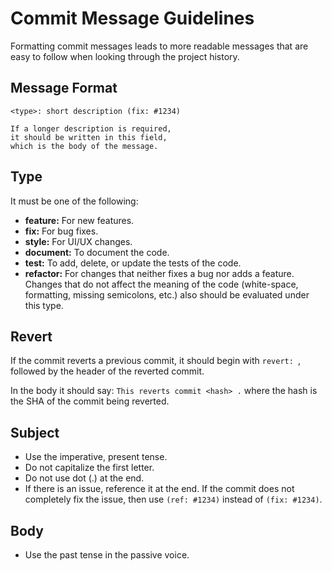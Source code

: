 # Commit Message Guidelines

Formatting commit messages leads to more readable messages that are easy to follow when looking through the project history.

## Message Format

```
<type>: short description (fix: #1234)

If a longer description is required,
it should be written in this field,
which is the body of the message.
```

## Type

It must be one of the following:

* **feature:** For new features.
* **fix:** For bug fixes.
* **style:** For UI/UX changes.
* **document:** To document the code.
* **test:** To add, delete, or update the tests of the code.
* **refactor:** For changes that neither fixes a bug nor adds a feature. Changes that do not affect the meaning of the code (white-space, formatting, missing semicolons, etc.) also should be evaluated under this type.

## Revert

If the commit reverts a previous commit, it should begin with `revert: `, followed by the header of the reverted commit.

In the body it should say: `This reverts commit <hash> .`  where the hash is the SHA of the commit being reverted.

## Subject

* Use the imperative, present tense.
* Do not capitalize the first letter.
* Do not use dot (.) at the end.
* If there is an issue, reference it at the end. If the commit does not completely fix the issue, then use `(ref: #1234)` instead of `(fix: #1234)`.

## Body

* Use the past tense in the passive voice.